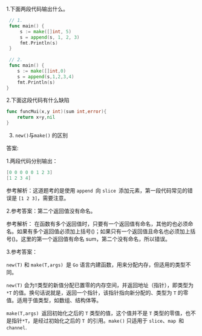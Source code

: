 1.下面两段代码输出什么。

```go
 // 1.
 func main() {
     s := make([]int, 5)
     s = append(s, 1, 2, 3)
     fmt.Println(s)
 }
 
 // 2.
 func main() {
    s := make([]int,0)
    s = append(s,1,2,3,4)
    fmt.Println(s)
}
```

2.下面这段代码有什么缺陷

```go
func funcMui(x,y int)(sum int,error){
    return x+y,nil
}
```

3. `new()`与`make()` 的区别

答案:

1.两段代码分别输出：

```go
[0 0 0 0 0 1 2 3]
[1 2 3 4]
```

参考解析：这道题考的是使用 `append `向 `slice `添加元素，第一段代码常见的错误是 `[1 2 3]`，需要注意。

2.参考答案：第二个返回值没有命名。

参考解析：
在函数有多个返回值时，只要有一个返回值有命名，其他的也必须命名。如果有多个返回值必须加上括号()；如果只有一个返回值且命名也必须加上括号()。这里的第一个返回值有命名 sum，第二个没有命名，所以错误。

3.参考答案：

`new(T)` 和 `make(T,args) `是 `Go` 语言内建函数，用来分配内存，但适用的类型不同。

`new(T)` 会为` T `类型的新值分配已置零的内存空间，并返回地址（指针），即类型为 `*T` 的值。换句话说就是，返回一个指针，该指针指向新分配的、类型为 `T` 的零值。适用于值类型，如数组、结构体等。

`make(T,args) `返回初始化之后的 `T` 类型的值，这个值并不是 `T` 类型的零值，也不是指针`*T`，是经过初始化之后的 `T `的引用。`make()` 只适用于 `slice`、`map `和 `channel`.